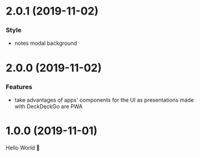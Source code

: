 # 2.0.1 (2019-11-02)

### Style

- notes modal background

# 2.0.0 (2019-11-02)

### Features

- take advantages of apps' components for the UI as presentations made with DeckDeckGo are PWA

# 1.0.0 (2019-11-01)

Hello World 👋
